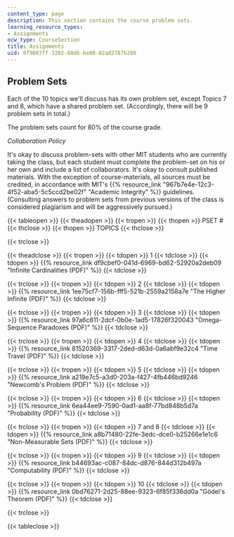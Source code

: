 ```yaml
---
content_type: page
description: This section contains the course problem sets.
learning_resource_types:
- Assignments
ocw_type: CourseSection
title: Assignments
uid: 0f9007ff-3202-88d6-be00-82ad2787b280
---
```


Problem Sets 
-------------

Each of the 10 topics we'll discuss has its own problem set, except Topics 7 and 8, which have a shared problem set. (Accordingly, there will be 9 problem sets in total.)

The problem sets count for 80% of the course grade.

_Collaboration Policy_

It's okay to discuss problem-sets with other MIT students who are currently taking the class, but each student must complete the problem-set on his or her own and include a list of collaborators. It's okay to consult published materials. With the exception of course-materials, all sources must be credited, in accordance with MIT's {{% resource_link "967b7e4e-12c3-4f52-aba5-5c5ccd2be02f" "Academic Integrity" %}} guidelines. (Consulting answers to problem sets from previous versions of the class is considered plagiarism and will be aggressively pursued.)

{{< tableopen >}}
{{< theadopen >}}
{{< tropen >}}
{{< thopen >}}
PSET #
{{< thclose >}}
{{< thopen >}}
TOPICS
{{< thclose >}}

{{< trclose >}}

{{< theadclose >}}
{{< tropen >}}
{{< tdopen >}}
1
{{< tdclose >}}
{{< tdopen >}}
{{% resource_link df9cbef0-041d-6969-bd62-52920a2deb09 "Infinite Cardinalities (PDF)" %}}
{{< tdclose >}}

{{< trclose >}}
{{< tropen >}}
{{< tdopen >}}
2
{{< tdclose >}}
{{< tdopen >}}
{{% resource_link 1ee75cf7-156b-fff5-521b-2559a2158a7e "The Higher Infinite (PDF)" %}}
{{< tdclose >}}

{{< trclose >}}
{{< tropen >}}
{{< tdopen >}}
3
{{< tdclose >}}
{{< tdopen >}}
{{% resource_link 97a6c811-2dcf-0b0e-1ad5-17826f320043 "Omega-Sequence Paradoxes (PDF)" %}}
{{< tdclose >}}

{{< trclose >}}
{{< tropen >}}
{{< tdopen >}}
4
{{< tdclose >}}
{{< tdopen >}}
{{% resource_link 81520369-3317-2ded-d63d-0a6abf9e32c4 "Time Travel (PDF)" %}}
{{< tdclose >}}

{{< trclose >}}
{{< tropen >}}
{{< tdopen >}}
5
{{< tdclose >}}
{{< tdopen >}}
{{% resource_link a219e7c5-a3d0-203a-f427-4fb446bd9246 "Newcomb's Problem (PDF)" %}}
{{< tdclose >}}

{{< trclose >}}
{{< tropen >}}
{{< tdopen >}}
6
{{< tdclose >}}
{{< tdopen >}}
{{% resource_link 6ea44ee9-7590-0ad1-aa8f-77bd848b5d7a "Probability (PDF)" %}}
{{< tdclose >}}

{{< trclose >}}
{{< tropen >}}
{{< tdopen >}}
7 and 8
{{< tdclose >}}
{{< tdopen >}}
{{% resource_link a8b71480-22fe-3edc-dce0-b25266e1e1c6 "Non-Measurable Sets (PDF)" %}}
{{< tdclose >}}

{{< trclose >}}
{{< tropen >}}
{{< tdopen >}}
9
{{< tdclose >}}
{{< tdopen >}}
{{% resource_link b44693ac-c087-84dc-d876-844d312b497a "Computability (PDF)" %}}
{{< tdclose >}}

{{< trclose >}}
{{< tropen >}}
{{< tdopen >}}
10
{{< tdclose >}}
{{< tdopen >}}
{{% resource_link 0bd76271-2d25-88ee-9323-6f85f336dd0a "Gödel's Theorem (PDF)" %}}
{{< tdclose >}}

{{< trclose >}}

{{< tableclose >}}